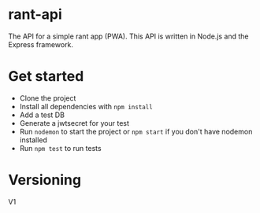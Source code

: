 # rant-api
The API for a simple rant app (PWA). This API is written in Node.js and the Express framework.

# Get started
- Clone the project
- Install all dependencies with `npm install`
- Add a test DB
- Generate a jwtsecret for your test
- Run `nodemon` to start the project or `npm start` if you don't have nodemon installed
- Run `npm test` to run tests

# Versioning
V1
